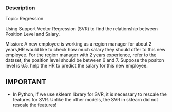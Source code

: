 ### Description

Topic: Regression

Using Support Vector Regression (SVR) to find the relationship between Position Level and Salary.

Mission: A new employee is working as a region manager for about 2 years,HR would like to check how much salary they should offer to this new employee. For the region manager with 2 years experience, refer to the dataset, the position level should be between 6 and 7. Suppose the positon level is 6.5, help the HR to predict the salary for this new employee.

## IMPORTANT
- In Python, if we use sklearn library for SVR, it is necessary to rescale the features for SVR. Unlike the other models, the SVR in sklearn did not rescale the features!
